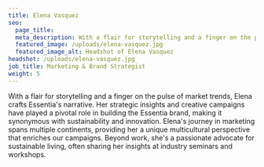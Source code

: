 ```yaml
---
title: Elena Vasquez
seo:
  page_title:
  meta_description: With a flair for storytelling and a finger on the pulse of market trends, Elena crafts Essentia's narrative.
  featured_image: /uploads/elena-vasquez.jpg
  featured_image_alt: Headshot of Elena Vasquez
headshot: /uploads/elena-vasquez.jpg
job_title: Marketing & Brand Strategist
weight: 5
---
```


With a flair for storytelling and a finger on the pulse of market trends, Elena crafts Essentia's narrative. Her strategic insights and creative campaigns have played a pivotal role in building the Essentia brand, making it synonymous with sustainability and innovation. Elena's journey in marketing spans multiple continents, providing her a unique multicultural perspective that enriches our campaigns. Beyond work, she's a passionate advocate for sustainable living, often sharing her insights at industry seminars and workshops.





